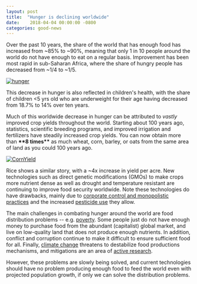 ```yaml
---
layout: post
title:  "Hunger is declining worldwide"
date:    2018-04-04 00:00:00 -0800
categories: good-news
---
```


Over the past 10 years, the share of the world that has enough food has increased from ~85% to ~90%, meaning that only 1 in 10 people around the world do not have enough to eat on a regular basis. Improvement has been most rapid in sub-Saharan Africa, where the share of hungry people has decreased from ~1/4 to ~1/5. 

[![hunger]({{site.baseurl}}/assets/img/prevalence-of-undernourishment.png)](https://ourworldindata.org/grapher/prevalence-of-undernourishment?tab=chart)

This decrease in hunger is also reflected in children's health, with the share of children <5 yrs old who are underweight for their age having decreased from 18.7% to 14% over ten years. 

Much of this worldwide decrease in hunger can be attributed to *vastly* improved crop yields throughout the world. Starting about 100 years ago, statistics, scientific breeding programs, and improved irrigation and fertilizers have steadily increased crop yields. You can now obtain more than **\*\*8 times\*\*** as much wheat, corn, barley, or oats from the same area of land as you could 100 years ago. 

[![CornYield]({{site.baseurl}}/assets/img/CornYieldTrend_US.gif)](https://www.agry.purdue.edu/ext/corn/news/timeless/yieldtrends.html)

Rice shows a similar story, with a ~4x increase in yield per acre. New technologies such as direct genetic modifications (GMOs) to make crops more nutrient dense as well as drought and temperature resistant are continuing to improve food security worldwide. Note these technologies do have drawbacks, mainly due to [corporate control and monopolistic practices](https://www.vanityfair.com/news/2008/05/monsanto200805) and the increased [pesticide use](http://sitn.hms.harvard.edu/flash/2015/gmos-and-pesticides/) they allow. 

The main challenges in combating hunger around the world are food distribution problems -- e.g. [poverty](https://www.theguardian.com/global-development/2015/feb/19/why-hungry-people-food-poverty-hunger-economics-mdgs). Some people just do not have enough money to purchase food from the abundant (capitalist) global market, and live on low-quality land that does not produce enough nutrients. In addition, conflict and corruption continue to make it difficult to ensure sufficient food for all. Finally, [climate change](https://www.wfp.org/climate-change/climate-impacts) threatens to destabilize food productions mechanisms, and mitigations are an area of [active research](http://science.sciencemag.org/content/341/6145/508.full). 

However, these problems are slowly being solved, and current technologies should have no problem producing enough food to feed the world even with projected population growth, if only we can solve the distribution problems.
